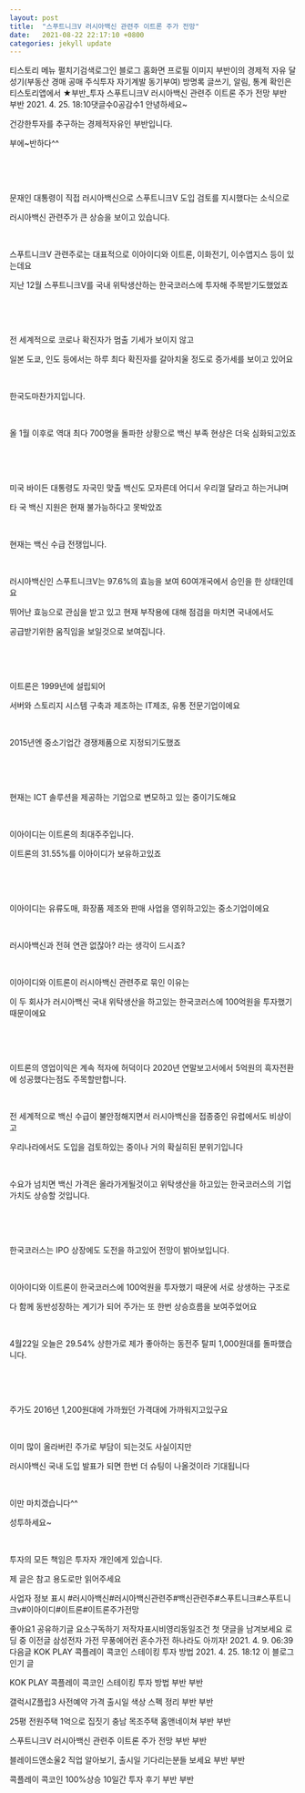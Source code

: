 ```yaml
---
layout: post
title:  "스푸트니크V 러시아백신 관련주 이트론 주가 전망"
date:   2021-08-22 22:17:10 +0800
categories: jekyll update
---
```

티스토리 메뉴 펼치기검색로그인
블로그 홈화면
프로필 이미지
부반이의 경제적 자유 달성기(부동산 경매 공매 주식투자 자기계발 동기부여)
방명록
글쓰기, 알림, 통계 확인은 티스토리앱에서
★부반_투자
스푸트니크V 러시아백신 관련주 이트론 주가 전망
부반 부반
2021. 4. 25. 18:10댓글수0공감수1
안녕하세요~

건강한투자를 추구하는 경제적자유인 부반입니다.

부에~반하다^^

​


​

문재인 대통령이 직접 러시아백신으로 스푸트니크V 도입 검토를 지시했다는 소식으로

러시아백신 관련주가 큰 상승을 보이고 있습니다.

​

스푸트니크V 관련주로는 대표적으로 이아이디와 이트론, 이화전기, 이수앱지스 등이 있는데요

지난 12월 스푸트니크V를 국내 위탁생산하는 한국코러스에 투자해 주목받기도했었죠

​


​

전 세계적으로 코로나 확진자가 멈출 기세가 보이지 않고

일본 도쿄, 인도 등에서는 하루 최다 확진자를 갈아치울 정도로 증가세를 보이고 있어요

​

한국도마찬가지입니다.

​

올 1월 이후로 역대 최다 700명을 돌파한 상황으로 백신 부족 현상은 더욱 심화되고있죠

​


​

미국 바이든 대통령도 자국민 맞출 백신도 모자른데 어디서 우리껄 달라고 하는거냐며

타 국 백신 지원은 현재 불가능하다고 못박았죠

​

현재는 백신 수급 전쟁입니다.

​

러시아백신인 스푸트니크V는 97.6%의 효능을 보여 60여개국에서 승인을 한 상태인데요

뛰어난 효능으로 관심을 받고 있고 현재 부작용에 대해 점검을 마치면 국내에서도

공급받기위한 움직임을 보일것으로 보여집니다.

​


​

이트론은 1999년에 설립되어

서버와 스토리지 시스템 구축과 제조하는 IT제조, 유통 전문기업이에요

​

2015년엔 중소기업간 경쟁제품으로 지정되기도했죠

​


​

현재는 ICT 솔루션을 제공하는 기업으로 변모하고 있는 중이기도해요

​

이아이디는 이트론의 최대주주입니다.

이트론의 31.55%를 이아이디가 보유하고있죠

​


​

이아이디는 유류도매, 화장품 제조와 판매 사업을 영위하고있는 중소기업이에요

​

러시아백신과 전혀 연관 없잖아? 라는 생각이 드시죠?

​

이아이디와 이트론이 러시아백신 관련주로 묶인 이유는

이 두 회사가 러시아백신 국내 위탁생산을 하고있는 한국코러스에 100억원을 투자했기 때문이에요

​


​

이트론의 영업이익은 계속 적자에 허덕이다 2020년 연말보고서에서 5억원의 흑자전환에 성공했다는점도 주목할만합니다.

​

전 세계적으로 백신 수급이 불안정해지면서 러시아백신을 접종중인 유럽에서도 비상이고

우리나라에서도 도입을 검토하있는 중이나 거의 확실히된 분위기입니다

​

수요가 넘치면 백신 가격은 올라가게될것이고 위탁생산을 하고있는 한국코러스의 기업가치도 상승할 것입니다.

​


​

한국코러스는 IPO 상장에도 도전을 하고있어 전망이 밝아보입니다.

​

이아이디와 이트론이 한국코러스에 100억원을 투자했기 때문에 서로 상생하는 구조로

다 함께 동반성장하는 계기가 되어 주가는 또 한번 상승흐름을 보여주었어요

​

4월22일 오늘은 29.54% 상한가로 제가 좋아하는 동전주 탈피 1,000원대를 돌파했습니다.

​


​

주가도 2016년 1,200원대에 가까웠던 가격대에 가까워지고있구요

​

이미 많이 올라버린 주가로 부담이 되는것도 사실이지만

러시아백신 국내 도입 발표가 되면 한번 더 슈팅이 나올것이라 기대됩니다

​

이만 마치겠습니다^^

성투하세요~

​

투자의 모든 책임은 투자자 개인에게 있습니다.

제 글은 참고 용도로만 읽어주세요

사업자 정보 표시
#러시아백신#러시아백신관련주#백신관련주#스푸트니크#스푸트니크v#이아이디#이트론#이트론주가전망

좋아요1
공유하기글 요소구독하기
저작자표시비영리동일조건
첫 댓글을 남겨보세요
로딩 중
이전글
삼성전자 가전 무풍에어컨 혼수가전 하나라도 아끼자!
2021. 4. 9. 06:39
다음글
KOK PLAY 콕플레이 콕코인 스테이킹 투자 방법
2021. 4. 25. 18:12
이 블로그 인기 글

KOK PLAY 콕플레이 콕코인 스테이킹 투자 방법
부반 부반

갤럭시Z플립3 사전예약 가격 출시일 색상 스펙 정리
부반 부반

25평 전원주택 1억으로 집짓기 충남 목조주택 홈앤네이쳐
부반 부반

스푸트니크V 러시아백신 관련주 이트론 주가 전망
부반 부반

블레이드앤소울2 직업 알아보기, 출시일 기다리는분들 보세요
부반 부반

콕플레이 콕코인 100%상승 10일간 투자 후기
부반 부반